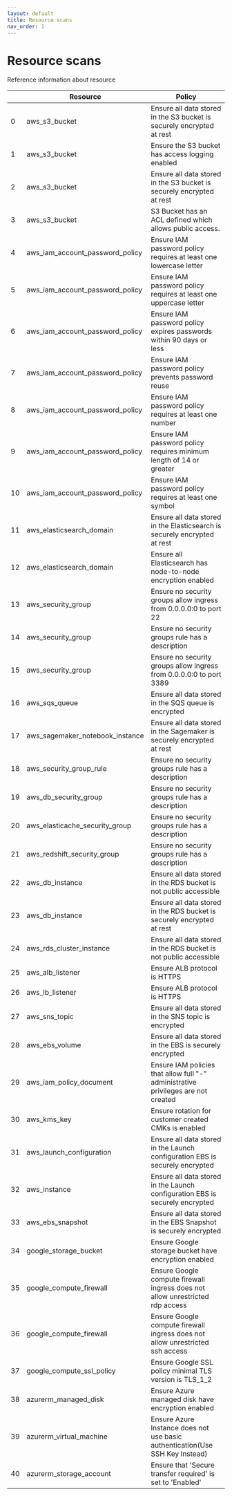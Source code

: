 ```yaml
---
layout: default
title: Resource scans
nav_order: 1
---
```

# Resource scans
Reference information about resource

|    | Resource                        | Policy                                                                              |
|----|---------------------------------|-------------------------------------------------------------------------------------|
|  0 | aws_s3_bucket                   | Ensure all data stored in the S3 bucket is securely encrypted at rest               |
|  1 | aws_s3_bucket                   | Ensure the S3 bucket has access logging enabled                                     |
|  2 | aws_s3_bucket                   | Ensure all data stored in the S3 bucket is securely encrypted at rest               |
|  3 | aws_s3_bucket                   | S3 Bucket has an ACL defined which allows public access.                            |
|  4 | aws_iam_account_password_policy | Ensure IAM password policy requires at least one lowercase letter                   |
|  5 | aws_iam_account_password_policy | Ensure IAM password policy requires at least one uppercase letter                   |
|  6 | aws_iam_account_password_policy | Ensure IAM password policy expires passwords within 90 days or less                 |
|  7 | aws_iam_account_password_policy | Ensure IAM password policy prevents password reuse                                  |
|  8 | aws_iam_account_password_policy | Ensure IAM password policy requires at least one number                             |
|  9 | aws_iam_account_password_policy | Ensure IAM password policy requires minimum length of 14 or greater                 |
| 10 | aws_iam_account_password_policy | Ensure IAM password policy requires at least one symbol                             |
| 11 | aws_elasticsearch_domain        | Ensure all data stored in the Elasticsearch is securely encrypted at rest           |
| 12 | aws_elasticsearch_domain        | Ensure all Elasticsearch has node-to-node encryption enabled                        |
| 13 | aws_security_group              | Ensure no security groups allow ingress from 0.0.0.0:0 to port 22                   |
| 14 | aws_security_group              | Ensure no security groups rule has a description                                    |
| 15 | aws_security_group              | Ensure no security groups allow ingress from 0.0.0.0:0 to port 3389                 |
| 16 | aws_sqs_queue                   | Ensure all data stored in the SQS queue  is encrypted                               |
| 17 | aws_sagemaker_notebook_instance | Ensure all data stored in the Sagemaker is securely encrypted at rest               |
| 18 | aws_security_group_rule         | Ensure no security groups rule has a description                                    |
| 19 | aws_db_security_group           | Ensure no security groups rule has a description                                    |
| 20 | aws_elasticache_security_group  | Ensure no security groups rule has a description                                    |
| 21 | aws_redshift_security_group     | Ensure no security groups rule has a description                                    |
| 22 | aws_db_instance                 | Ensure all data stored in the RDS bucket is not public accessible                   |
| 23 | aws_db_instance                 | Ensure all data stored in the RDS bucket is securely encrypted at rest              |
| 24 | aws_rds_cluster_instance        | Ensure all data stored in the RDS bucket is not public accessible                   |
| 25 | aws_alb_listener                | Ensure ALB protocol is HTTPS                                                        |
| 26 | aws_lb_listener                 | Ensure ALB protocol is HTTPS                                                        |
| 27 | aws_sns_topic                   | Ensure all data stored in the SNS topic is encrypted                                |
| 28 | aws_ebs_volume                  | Ensure all data stored in the EBS is securely encrypted                             |
| 29 | aws_iam_policy_document         | Ensure IAM policies that allow full "*-*" administrative privileges are not created |
| 30 | aws_kms_key                     | Ensure rotation for customer created CMKs is enabled                                |
| 31 | aws_launch_configuration        | Ensure all data stored in the Launch configuration EBS is securely encrypted        |
| 32 | aws_instance                    | Ensure all data stored in the Launch configuration EBS is securely encrypted        |
| 33 | aws_ebs_snapshot                | Ensure all data stored in the EBS Snapshot is securely encrypted                    |
| 34 | google_storage_bucket           | Ensure Google storage bucket have encryption enabled                                |
| 35 | google_compute_firewall         | Ensure Google compute firewall ingress does not allow unrestricted rdp access       |
| 36 | google_compute_firewall         | Ensure Google compute firewall ingress does not allow unrestricted ssh access       |
| 37 | google_compute_ssl_policy       | Ensure Google SSL policy minimal TLS version is TLS_1_2                             |
| 38 | azurerm_managed_disk            | Ensure Azure managed disk have encryption enabled                                   |
| 39 | azurerm_virtual_machine         | Ensure Azure Instance does not use basic authentication(Use SSH Key Instead)        |
| 40 | azurerm_storage_account         | Ensure that 'Secure transfer required' is set to 'Enabled'                          |
